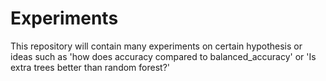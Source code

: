 # Experiments
This repository will contain many experiments on certain hypothesis or ideas such as 'how does accuracy compared to balanced_accuracy' or 'Is extra trees better than random forest?'
